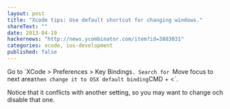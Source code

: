 ```yaml
---
layout: post
title: "Xcode tips: Use default shortcut for changing windows."
shareText: ""
date: 2013-04-19
hackernews: "http://news.ycombinator.com/item?id=3883031"
categories: xcode, ios-development
published: false
---
```


Go to ´XCode > Preferences > Key Bindings`. Search for `Move focus to next area` then change it to OSX default binding `CMD + <`.

Notice that it conflicts with another setting, so you may want to change och disable that one.